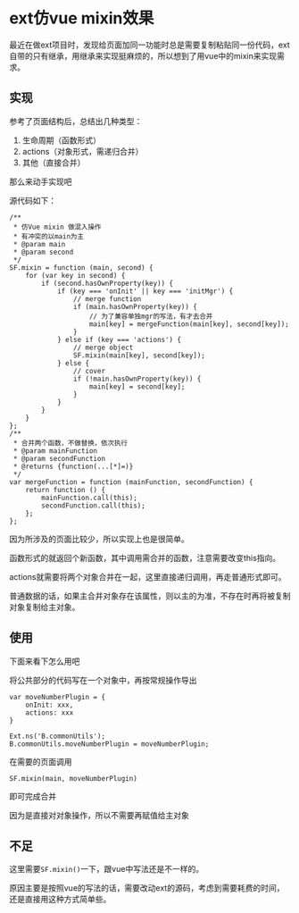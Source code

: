 # ext仿vue mixin效果

最近在做ext项目时，发现给页面加同一功能时总是需要复制粘贴同一份代码，ext自带的只有继承，用继承来实现挺麻烦的，所以想到了用vue中的mixin来实现需求。



## 实现

参考了页面结构后，总结出几种类型：

1. 生命周期（函数形式）
2. actions（对象形式，需递归合并）
3. 其他（直接合并）

那么来动手实现吧

源代码如下：

```
/**
 * 仿Vue mixin 做混入操作
 * 有冲突的以main为主
 * @param main
 * @param second
 */
SF.mixin = function (main, second) {
	for (var key in second) {
		if (second.hasOwnProperty(key)) {
			if (key === 'onInit' || key === 'initMgr') {
				// merge function
				if (main.hasOwnProperty(key)) {
					// 为了兼容单独mgr的写法，有才去合并
					main[key] = mergeFunction(main[key], second[key]);
				}
			} else if (key === 'actions') {
				// merge object
				SF.mixin(main[key], second[key]);
			} else {
				// cover
				if (!main.hasOwnProperty(key)) {
					main[key] = second[key];
				}
			}
		}
	}
};
/**
 * 合并两个函数，不做替换，依次执行
 * @param mainFunction
 * @param secondFunction
 * @returns {function(...[*]=)}
 */
var mergeFunction = function (mainFunction, secondFunction) {
	return function () {
		mainFunction.call(this);
		secondFunction.call(this);
	};
};
```

因为所涉及的页面比较少，所以实现上也是很简单。

函数形式的就返回个新函数，其中调用需合并的函数，注意需要改变this指向。

actions就需要将两个对象合并在一起，这里直接递归调用，再走普通形式即可。

普通数据的话，如果主合并对象存在该属性，则以主的为准，不存在时再将被复制对象复制给主对象。



## 使用

下面来看下怎么用吧

将公共部分的代码写在一个对象中，再按常规操作导出

```
var moveNumberPlugin = {
	onInit: xxx,
	actions: xxx
}
```

```
Ext.ns('B.commonUtils');
B.commonUtils.moveNumberPlugin = moveNumberPlugin;
```

在需要的页面调用

```
SF.mixin(main, moveNumberPlugin)
```

即可完成合并

因为是直接对对象操作，所以不需要再赋值给主对象



## 不足

这里需要``SF.mixin()``一下，跟vue中写法还是不一样的。

原因主要是按照vue的写法的话，需要改动ext的源码，考虑到需要耗费的时间，还是直接用这种方式简单些。

